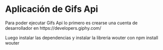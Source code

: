 <h1>Aplicación de Gifs Api</h1>
<p>Para poder ejecutar Gifs Api lo primero es crearse una cuenta de desarrollador en <a>https://developers.giphy.com/</a></p>
<p>Luego instalar las dependencias y instalar la libreria wouter con npm install wouter</p>